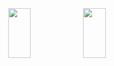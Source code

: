 
<!--
**yeb0/yeb0** is a ✨ _special_ ✨ repository because its `README.md` (this file) appears on your GitHub profile.

Here are some ideas to get you started:

- 🔭 I’m currently working on ...
- 🌱 I’m currently learning ...
- 👯 I’m looking to collaborate on ...
- 🤔 I’m looking for help with ...
- 💬 Ask me about ...
- 📫 How to reach me: ...
- 😄 Pronouns: ...
- ⚡ Fun fact: ...
-->
<!-- 안녕하세요. 저는 **적은 리소스로 질 좋은 애플리케이션을 만들고자 하는 것이 목표인 개발자 우상훈입니다.**<br>
새로운 기술도 열정적으로 받아 들이며, 제가 맡은 업무에 대해 최선을 다하고자 노력합니다. --> 

<a href="https://github.com/devxb/gitanimals">
  <img src="https://render.gitanimals.org/lines/yuuzinn?pet-id=733575483152441415" width="30%" height="100"/><img src="https://render.gitanimals.org/lines/yuuzinn?pet-id=734125887388952362" width="30%" height="100"/>
</a>
